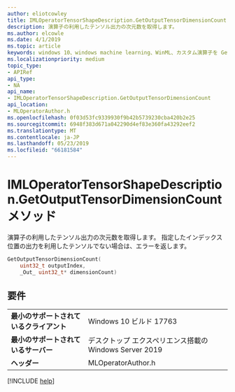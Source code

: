 ```yaml
---
author: eliotcowley
title: IMLOperatorTensorShapeDescription.GetOutputTensorDimensionCount メソッド
description: 演算子の利用したテンソル出力の次元数を取得します。
ms.author: elcowle
ms.date: 4/1/2019
ms.topic: article
keywords: windows 10、windows machine learning、WinML、カスタム演算子を GetOutputTensorDimensionCount
ms.localizationpriority: medium
topic_type:
- APIRef
api_type:
- NA
api_name:
- IMLOperatorTensorShapeDescription.GetOutputTensorDimensionCount
api_location:
- MLOperatorAuthor.h
ms.openlocfilehash: 0f03d53fc9339930f9b42b5739230cba420b2e25
ms.sourcegitcommit: 6948f383d671a042290d4ef83e360fa43292eef2
ms.translationtype: MT
ms.contentlocale: ja-JP
ms.lasthandoff: 05/23/2019
ms.locfileid: "66181584"
---
```

# <a name="imloperatortensorshapedescriptiongetoutputtensordimensioncount-method"></a>IMLOperatorTensorShapeDescription.GetOutputTensorDimensionCount メソッド

演算子の利用したテンソル出力の次元数を取得します。 指定したインデックス位置の出力を利用したテンソルでない場合は、エラーを返します。

```cpp
GetOutputTensorDimensionCount(
    uint32_t outputIndex, 
    _Out_ uint32_t* dimensionCount)
```

## <a name="requirements"></a>要件

| | |
|-|-|
| **最小のサポートされているクライアント** | Windows 10 ビルド 17763 |
| **最小のサポートされているサーバー** | デスクトップ エクスペリエンス搭載の Windows Server 2019 |
| **ヘッダー** | MLOperatorAuthor.h |

[!INCLUDE [help](../../includes/get-help.md)]
